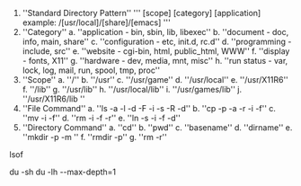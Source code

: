 1. ''Standard Directory Pattern''
	'''
	[scope] [category] [application]
	example: /[usr/local]/[share]/[emacs] 
	'''
2. ''Category''
	a. ''application -  bin, sbin, lib, libexec''
	b. ''document - doc, info, main, share''
	c. ''configuration - etc, init.d, rc.d''
	d. ''programming - include, src''
	e. ''website - cgi-bin, html, public_html, WWW''
	f. ''display - fonts, X11''
	g. ''hardware - dev, media, mnt, misc''
	h. ''run status - var, lock, log, mail, run, spool, tmp, proc''
3. ''Scope''
	a. ''/''
	b. ''/usr''
	c. ''/usr/game''
	d. ''/usr/local''
	e. ''/usr/X11R6''
	f. ''/lib''
	g. ''/usr/lib''
	h. ''/usr/local/lib''
	i. ''/usr/games/lib''
	j. ''/usr/X11R6/lib ''
4. ''File Command''
	a. ''ls -a -l -d -F -i -s -R -d''
	b. ''cp -p -a -r -i -f''
	c. ''mv -i -f''
	d. ''rm -i -f -r''
	e. ''ln -s -i -f -d''
5. ''Directory Command''
	a. ''cd''
	b. ''pwd''
	c. ''basename''
	d. ''dirname''
	e. ''mkdir -p -m ''
	f. ''rmdir -p''
	g. ''rm -r''

lsof

du -sh
du -lh --max-depth=1
